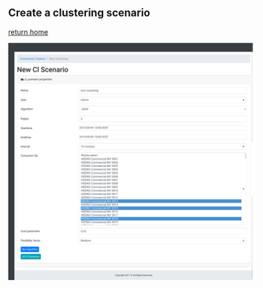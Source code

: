 ## Create a clustering scenario

[return home](../README.md)

![clustering_algorithm_selection](screenshot-localhost-3000-2018.05.09-15-35-42.png)